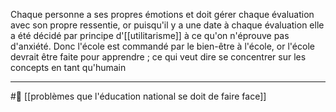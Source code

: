 Chaque personne a ses propres émotions et doit gérer chaque évaluation avec son propre ressentie, or puisqu'il y a une date à chaque évaluation elle a été décidé par principe d'[[utilitarisme]] à ce qu'on n'éprouve pas d'anxiété. Donc l'école est commandé par le bien-être à l'école, or l'école devrait être faite pour apprendre ; ce qui veut dire se concentrer sur les concepts en tant qu'humain

---
#🌱 [[problèmes que l'éducation national se doit de faire face]]